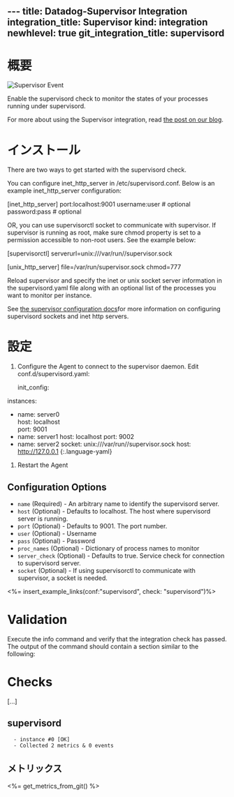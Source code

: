 --- title: Datadog-Supervisor Integration integration_title: Supervisor kind: integration newhlevel: true
git_integration_title: supervisord
---

# 概要

![Supervisor Event](/static/images/supervisorevent.png)

Enable the supervisord check to monitor the states of your processes running under supervisord.

For more about using the Supervisor integration, read [the post on our blog](https://www.datadoghq.com/blog/supervisor-monitors-your-processes-datadog-monitors-supervisor/).

# インストール


There are two ways to get started with the supervisord check.

You can configure inet_http_server in /etc/supervisord.conf. Below is an example inet_http_server configuration:

[inet_http_server]
port:localhost:9001
username:user  # optional
password:pass  # optional

OR, you can use supervisorctl socket to communicate with supervisor. If supervisor is running as root, make sure chmod property is set to a permission accessible to non-root users. See the example below:

[supervisorctl]
serverurl=unix:///var/run//supervisor.sock

[unix_http_server]
file=/var/run/supervisor.sock
chmod=777

Reload supervisor and specify the inet or unix socket server information in the supervisord.yaml file along with an optional list of the processes you want to monitor per instance.

See [the supervisor configuration docs](http://supervisord.org/configuration.html)for more information on configuring supervisord sockets and inet http servers.

# 設定

1.  Configure the Agent to connect to the supervisor daemon. Edit conf.d/supervisord.yaml:


        

    init_config:

instances:
  - name: server0   
    host: localhost  
    port: 9001
  - name: server1
    host: localhost
    port: 9002
  - name: server2
    socket: unix:///var/run//supervisor.sock
    host: http://127.0.0.1 
{:.language-yaml}

1.  Restart the Agent

## Configuration Options

* `name` (Required) - An arbitrary name to identify the supervisord server.
* `host` (Optional) - Defaults to localhost. The host where supervisord server is running.
* `port` (Optional) - Defaults to 9001. The port number.
* `user` (Optional) - Username
* `pass` (Optional) - Password
* `proc_names` (Optional) - Dictionary of process names to monitor
* `server_check` (Optional) - Defaults to true. Service check for connection to supervisord server.
* `socket` (Optional) - If using supervisorctl to communicate with supervisor, a socket is needed.

<%= insert_example_links(conf:"supervisord", check: "supervisord")%>

# Validation

Execute the info command and verify that the integration check has passed. The output of the command should contain a section similar to the following:
    
Checks
======

  [...]

  supervisord
  -----------
      - instance #0 [OK]
      - Collected 2 metrics & 0 events

## メトリックス

<%= get_metrics_from_git() %>
